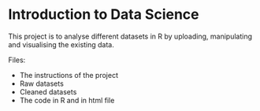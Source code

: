 # Introduction to Data Science 

This project is to analyse different datasets in R by uploading, manipulating and visualising the existing data.


Files:

* The instructions of the project 
* Raw datasets
* Cleaned datasets
* The code in R and in html file
